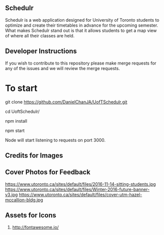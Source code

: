 ## Schedulr
Schedulr is a web application designed for University of Toronto students to optimize and create their timetables in advance for the upcoming semester.
What makes Schedulr stand out is that it allows students to get a map view of where all their classes are held.

## Developer Instructions
If you wish to contribute to this repository please make merge requests for any of the issues and we will review the merge requests.

# To start

git clone https://github.com/DanielChanJA/UofTSchedulr.git

cd UoftSchedulr/

npm install

npm start

Node will start listening to requests on port 3000.



## Credits for Images
## Cover Photos for Feedback
https://www.utoronto.ca/sites/default/files/2016-11-14-sitting-students.jpg
https://www.utoronto.ca/sites/default/files/Winter-2016-future-banner-v3.jpg
https://www.utoronto.ca/sites/default/files/cover-utm-hazel-mccallion-bldg.jpg

## Assets for Icons
1. http://fontawesome.io/
